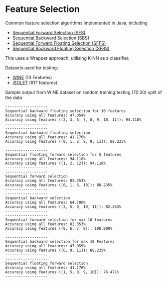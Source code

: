 # Feature Selection

Common feature selection algorithms implemented in Java, including 

- [Sequential Forward Selection (SFS)](selection/SequentialForwardSelection.java)
- [Sequential Backward Selection (SBS)](selection/SequentialBackwardsSelection.java)
- [Sequential Forward Floating Selection (SFFS)](selection/SequentialFloatingForwardSelection.java)
- [Sequential Backward Floating Selection (SFBS)](selection/SequentialFloatingBackwardSelection.java)

This uses a Wrapper approach, utilising K-NN as a classifier.

Datasets used for testing:

- [WINE](https://archive.ics.uci.edu/ml/datasets/wine) (13 Features)
- [ISOLET](https://archive.ics.uci.edu/ml/datasets/ISOLET) (617 features)

Sample output from WINE dataset on random training:testing (70:30) split of the data

```
-------------------
Sequential backward floating selection for 10 features
Accuracy using all features: 47.059%
Accuracy using features ([2, 3, 6, 7, 8, 9, 10, 11]): 94.118%
-------------------
-------------------
Sequential backward floating selection
Accuracy using all features: 41.176%
Accuracy using features ([0, 1, 2, 8, 9, 11]): 88.235%
-------------------
-------------------
Sequential floating forward selection for 5 features
Accuracy using all features: 94.118%
Accuracy using features ([1, 2, 12]): 94.118%
-------------------
-------------------
Sequential forward selection
Accuracy using all features: 82.353%
Accuracy using features ([0, 1, 6, 10]): 88.235%
-------------------
-------------------
Sequential backward selection
Accuracy using all features: 64.706%
Accuracy using features ([3, 5, 9, 10, 11]): 82.353%
-------------------
-------------------
Sequential forward selection for max 10 features
Accuracy using all features: 82.353%
Accuracy using features ([0, 6, 7, 9]): 100.000%
-------------------
-------------------
Sequential backward selection for max 10 Features
Accuracy using all features: 47.059%
Accuracy using features ([6, 9, 11]): 88.235%
-------------------
-------------------
Sequential floating forward selection
Accuracy using all features: 41.176%
Accuracy using features ([1, 5, 8, 9, 10]): 76.471%
-------------------
```
